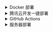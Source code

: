 <details><summary>Docker 部署</summary>

1. 按照 [README.md](https://github.com/ceajs/cea#%E4%BD%9C%E4%B8%BA%E5%91%BD%E4%BB%A4%E8%A1%8C%E4%BD%BF%E7%94%A8) 安装 cea，使用 CLI 配置用户(如果你用配置文件，记得运行 `cea load` 来加载用户)

2. 构建 Image 并运行 Container

   ```bash
   # 在本地构建 Image
   sudo docker build -t cea-check-in https://github.com/ceajs/cea.git#main:docker

   # 创建容器
   sudo docker run --name auto-check-in -dv /tmp/conf:/tmp/conf cea-check-in
   ```

   如果使用境内服务器，由于网络问题，构建可能失败，可以使用本仓库已经构建完成的镜像

   ```bash
   sudo docker run --name auto-check-in -dv /tmp/conf:/tmp/conf ghcr.io/ceajs/cea/cea-check-in
   ```

   此容器自动设置了 Cron 任务，将会在每天 6:30 触发执行签到，如需自定义触发时间，请 Fork 本仓库(或者 Clone 本仓库)，修改 `docker/cea-cron`，并另行构建镜像与容器

   ```
   # 如果你是 Fork 并 Push 了修改
   sudo docker build -t cea-check-in Fork仓库的GitURL#main:docker

   # 如果你是 Clone 并在本地修改，请进入 docker 文件夹
   sudo docker build -t cea-check-in .

   # 创建容器
   sudo docker run --name auto-check-in -dv /tmp/conf:/tmp/conf cea-check-in
   ```

   </details>

<details><summary>腾讯云开发一键部署</summary>

> 本说明帮助你**一键部署**自动签到程序到腾讯云开发
>
> **未开通云开发&新注册用户**需要先开通云开发，具体过程为：在 [此地址](https://console.cloud.tencent.com/tcb?from=12335) 注册登录，完成后再进入 [开通地址](https://console.cloud.tencent.com/tcb?from=12335) 开通 ⇢ <strong>不创建环境(请勾选)</strong>，其它默认 ⇢ 跳转到授权界面并授权，开通成功

[![](https://main.qcloudimg.com/raw/67f5a389f1ac6f3b4d04c7256438e44f.svg)](https://console.cloud.tencent.com/tcb/env/index?action=CreateAndDeployCloudBaseProject&appUrl=https%3A%2F%2Fgithub.com%2Fceajs%2Fcea&branch=main)

1. 点击 ☝ 部署按钮 ⇢ 登录腾讯云 ⇢ <strong>使用免费资源(记得勾选)</strong>
   ⇢ `环境名称` 填入 cea ⇢ 下一步 ⇢ 完成

2. 等待几秒(部署完成后) ⇢ 左栏 `云函数` ⇢ 点击 `cea` 进入此函数配置界面 ⇢ `函数代码` 拦下在线编辑器里修改 `conf.toml` 文件 ⇢ 请参考[配置文件说明](./config.md)请自行填入 ⇢ 先**保存**后测试，无报错则成功部署

3. 教程结束 ⚡ (如有问题，请附带日志提交 issue)，此函数会自动在每天 6:00 触发

  </details>

<details><summary>GitHub Actions</summary>

> 考虑到 GitHub 近期对 Actions 监管（并且部分学校限制国外主机访问），本项目将禁用 Actions 部署

  </details>

<details><summary>服务器部署</summary>

1. 按照 [README.md](https://github.com/ceajs/cea#%E4%BD%9C%E4%B8%BA%E5%91%BD%E4%BB%A4%E8%A1%8C%E4%BD%BF%E7%94%A8) 安装 cea，配置用户

2. 正确配置 cron 服务，以下命令仅供参考

   ```bash
   0 6 * * * /usr/local/bin/node /usr/local/bin/cea sign
   ```

  </details>

